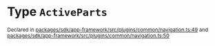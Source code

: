# Type `ActiveParts`
<sub>Declared in [packages/sdk/app-framework/src/plugins/common/navigation.ts:49](https://github.com/dxos/dxos/blob/56c97ac85/packages/sdk/app-framework/src/plugins/common/navigation.ts#L49) and [packages/sdk/app-framework/src/plugins/common/navigation.ts:50](https://github.com/dxos/dxos/blob/56c97ac85/packages/sdk/app-framework/src/plugins/common/navigation.ts#L50)</sub>






